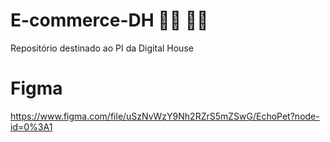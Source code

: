 # E-commerce-DH 👨‍💻 👩‍💻
Repositório destinado ao PI da Digital House

# Figma 
https://www.figma.com/file/uSzNvWzY9Nh2RZrS5mZSwG/EchoPet?node-id=0%3A1
